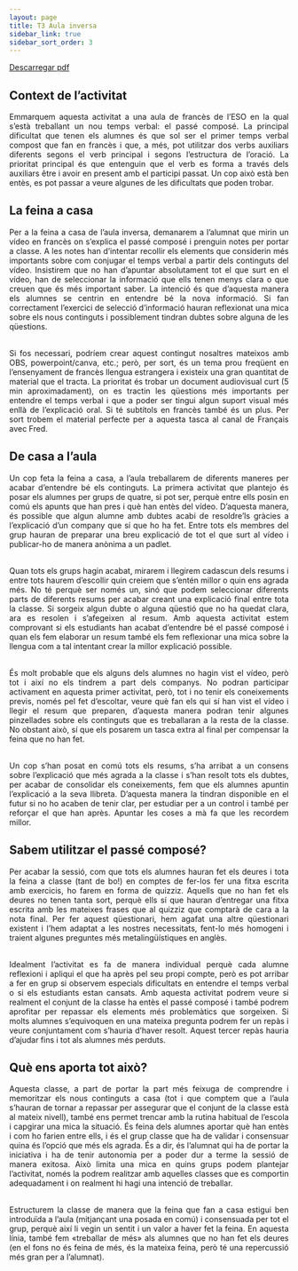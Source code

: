 ```yaml
---
layout: page
title: T3 Aula inversa
sidebar_link: true
sidebar_sort_order: 3
---
```


[Descarregar pdf](https://ubarcelona-my.sharepoint.com/:b:/g/personal/gpuigroc7_alumnes_ub_edu/Eca2W9w3CPtIhqBWVnXhSKsBpQp_Ai_AdmEHgKlcFEpqDQ?email=grane.mireia%40ub.edu&e=wHhEW6)<br/>

## Context de l’activitat
<div style="text-align: justify">
Emmarquem aquesta activitat a una aula de francès de l’ESO en la qual s’està treballant un nou temps verbal: el passé composé. La principal dificultat que tenen els alumnes és que sol ser el primer temps verbal compost que fan en francès i que, a més, pot utilitzar dos verbs auxiliars diferents segons el verb principal i segons l’estructura de l’oració. La prioritat principal és que entenguin que el verb es forma a través dels auxiliars être i avoir en present amb el participi passat. Un cop això està ben entès, es pot passar a veure algunes de les dificultats que poden trobar.
</div>

## La feina a casa
<div style="text-align: justify">
Per a la feina a casa de l’aula inversa, demanarem a l’alumnat que mirin un vídeo en francès on s’explica el passé composé i prenguin notes per portar a classe. A les notes han d’intentar recollir els elements que considerin més importants sobre com conjugar el temps verbal a partir dels continguts del vídeo. Insistirem que no han d’apuntar absolutament tot el que surt en el vídeo, han de seleccionar la informació que ells tenen menys clara o que creuen que és més important saber. La intenció és que d’aquesta manera els alumnes se centrin en entendre bé la nova informació. Si fan correctament l’exercici de selecció d’informació hauran reflexionat una mica sobre els nous continguts i possiblement tindran dubtes sobre alguna de les qüestions.<br/><br/>

Si fos necessari, podríem crear aquest contingut nosaltres mateixos amb OBS, powerpoint/canva, etc.; però, per sort, és un tema prou freqüent en l’ensenyament de francès llengua estrangera i existeix una gran quantitat de material que el tracta. La prioritat és trobar un document audiovisual curt (5 min aproximadament), on es tractin les qüestions més importants per entendre el temps verbal i que a poder ser tingui algun suport visual més enllà de l’explicació oral. Si té subtítols en francès també és un plus. Per sort trobem el material perfecte per a aquesta tasca al canal de Français avec Fred.
</div>

## De casa a l’aula
<div style="text-align: justify">
Un cop feta la feina a casa, a l’aula treballarem de diferents maneres per acabar d’entendre bé els continguts. La primera activitat que plantejo és posar els alumnes per grups de quatre, si pot ser, perquè entre ells posin en comú els apunts que han pres i què han entès del vídeo. D’aquesta manera, és possible que algun alumne amb dubtes acabi de resoldre’ls gràcies a l’explicació d’un company que sí que ho ha fet. Entre tots els membres del grup hauran de preparar una breu explicació de tot el que surt al vídeo i publicar-ho de manera anònima a un padlet.<br/><br/>

Quan tots els grups hagin acabat, mirarem i llegirem cadascun dels resums i entre tots haurem d’escollir quin creiem que s’entén millor o quin ens agrada més. No té perquè ser només un, sinó que podem seleccionar diferents parts de diferents resums per acabar creant una explicació final entre tota la classe. Si sorgeix algun dubte o alguna qüestió que no ha quedat clara, ara es resolen i s’afegeixen al resum. Amb aquesta activitat estem comprovant si els estudiants han acabat d’entendre bé el passé composé i quan els fem elaborar un resum també els fem reflexionar una mica sobre la llengua com a tal intentant crear la millor explicació possible.<br/><br/>

És molt probable que els alguns dels alumnes no hagin vist el vídeo, però tot i així no els tindrem a part dels companys. No podran participar activament en aquesta primer activitat, però, tot i no tenir els coneixements previs, només pel fet d’escoltar, veure què fan els qui sí han vist el vídeo i llegir el resum que preparen, d’aquesta manera podran tenir algunes pinzellades sobre els continguts que es treballaran a la resta de la classe. No obstant això, sí que els posarem un tasca extra al final per compensar la feina que no han fet.<br/><br/>

Un cop s’han posat en comú tots els resums, s’ha arribat a un consens sobre l’explicació que més agrada a la classe i s’han resolt tots els dubtes, per acabar de consolidar els coneixements, fem que els alumnes apuntin l’explicació a la seva llibreta. D’aquesta manera la tindran disponible en el futur si no ho acaben de tenir clar, per estudiar per a un control i també per reforçar el que han après. Apuntar les coses a mà fa que les recordem millor.
</div>

## Sabem utilitzar el passé composé?
<div style="text-align: justify">
Per acabar la sessió, com que tots els alumnes hauran fet els deures i tota la feina a classe (tant de bo!) en comptes de fer-los fer una fitxa escrita amb exercicis, ho farem en forma de quizziz. Aquells que no han fet els deures no tenen tanta sort, perquè ells sí que hauran d’entregar una fitxa escrita amb les mateixes frases que al quizziz que comptarà de cara a la nota final. Per fer aquest qüestionari, hem agafat una altre qüestionari existent i l’hem adaptat a les nostres necessitats, fent-lo més homogeni i traient algunes preguntes més metalingüístiques en anglès.<br/><br/>

Idealment l’activitat es fa de manera individual perquè cada alumne reflexioni i apliqui el que ha après pel seu propi compte, però es pot arribar a fer en grup si observem especials dificultats en entendre el temps verbal o si els estudiants estan cansats. Amb aquesta activitat podrem veure si realment el conjunt de la classe ha entès el passé composé i també podrem aprofitar per repassar els elements més problemàtics que sorgeixen. Si molts alumnes s’equivoquen en una mateixa pregunta podrem fer un repàs i veure conjuntament com s’hauria d’haver resolt. Aquest tercer repàs hauria d’ajudar fins i tot als alumnes més perduts.
</div>

## Què ens aporta tot això?
<div style="text-align: justify">
Aquesta classe, a part de portar la part més feixuga de comprendre i memoritzar els nous continguts a casa (tot i que comptem que a l’aula s’hauran de tornar a repassar per assegurar que el conjunt de la classe està al mateix nivell), també ens permet trencar amb la rutina habitual de l’escola i capgirar una mica la situació. És feina dels alumnes aportar què han entès i com ho farien entre ells, i és el grup classe que ha de validar i consensuar quina és l’opció que més els agrada. És a dir, és l’alumnat qui ha de portar la iniciativa i ha de tenir autonomia per a poder dur a terme la sessió de manera exitosa. Això limita una mica en quins grups podem plantejar l’activitat, només la podrem realitzar amb aquelles classes que es comportin adequadament i on realment hi hagi una intenció de treballar.<br/><br/>

Estructurem la classe de manera que la feina que fan a casa estigui ben introduïda a l’aula (mitjançant una posada en comú) i consensuada per tot el grup, perquè així li vegin un sentit i un valor a haver fet la feina. En aquesta línia, també fem «treballar de més» als alumnes que no han fet els deures (en el fons no és feina de més, és la mateixa feina, però té una repercussió més gran per a l’alumnat).
</div>
